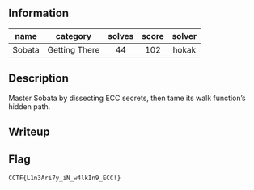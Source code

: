 ## Information
|  name  |   category    | solves | score | solver |
|:------:|:-------------:|:------:|:-----:|:------:|
| Sobata | Getting There |   44   |  102  | hokak  |

## Description
Master Sobata by dissecting ECC secrets, then tame its walk function’s hidden path.

## Writeup

## Flag
`CCTF{L1n3Ari7y_iN_w4lkIn9_ECC!}`
